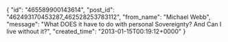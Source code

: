  {
   "id": "465589900143614",
   "post_id": "462493170453287_462528253783112",
   "from_name": "Michael Webb",
   "message": "What DOES it have to do with personal Sovereignty? And Can I live without it?",
   "created_time": "2013-01-15T00:19:12+0000"
 }
